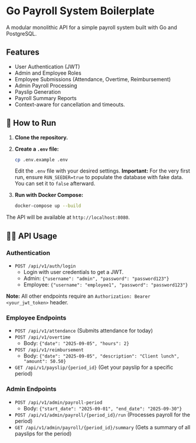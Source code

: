 # Go Payroll System Boilerplate

A modular monolithic API for a simple payroll system built with Go and PostgreSQL.

## Features

-   User Authentication (JWT)
-   Admin and Employee Roles
-   Employee Submissions (Attendance, Overtime, Reimbursement)
-   Admin Payroll Processing
-   Payslip Generation
-   Payroll Summary Reports
-   Context-aware for cancellation and timeouts.

## 🚀 How to Run

1.  **Clone the repository.**

2.  **Create a `.env` file:**
    ```bash
    cp .env.example .env
    ```
    Edit the `.env` file with your desired settings. **Important:** For the very first run, ensure `RUN_SEEDER=true` to populate the database with fake data. You can set it to `false` afterward.

3.  **Run with Docker Compose:**
    ```bash
    docker-compose up --build
    ```

The API will be available at `http://localhost:8080`.

## 👨‍💻 API Usage

### Authentication

-   `POST /api/v1/auth/login`
    -   Login with user credentials to get a JWT.
    -   Admin: `{"username": "admin", "password": "password123"}`
    -   Employee: `{"username": "employee1", "password": "password123"}`

**Note:** All other endpoints require an `Authorization: Bearer <your_jwt_token>` header.

### Employee Endpoints

-   `POST /api/v1/attendance` (Submits attendance for today)
-   `POST /api/v1/overtime`
    -   Body: `{"date": "2025-09-05", "hours": 2}`
-   `POST /api/v1/reimbursement`
    -   Body: `{"date": "2025-09-05", "description": "Client lunch", "amount": 50.50}`
-   `GET /api/v1/payslip/{period_id}` (Get your payslip for a specific period)

### Admin Endpoints

-   `POST /api/v1/admin/payroll-period`
    -   Body: `{"start_date": "2025-09-01", "end_date": "2025-09-30"}`
-   `POST /api/v1/admin/payroll/{period_id}/run` (Processes payroll for the period)
-   `GET /api/v1/admin/payroll/{period_id}/summary` (Gets a summary of all payslips for the period)